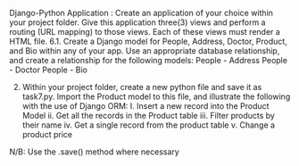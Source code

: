 
Django-Python Application :
Create an application of your choice within your project folder. Give this application three(3) views and perform a routing (URL mapping) to those views. Each of these views must render a HTML file.
6.1. Create a Django model for People, Address, Doctor, Product, and Bio within any of your app.
Use an appropriate database relationship, and create a relationship for the following models:
People - Address
People - Doctor
People - Bio

2. Within your project folder, create a new python file and save it as task7.py. Import the Product model to this file, and illustrate the following with the use of Django ORM:
I. Insert a new record into the Product Model
ii. Get all the records in the Product table
iii. Filter products by their name
iv. Get a single record from the product table
v. Change a product price

N/B: Use the .save() method where necessary
